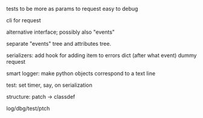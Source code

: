 
tests to be more as params to request
easy to debug

cli for request

alternative interface; possibly also "events"

separate "events" tree and attributes tree.


serializers: add hook for adding item to errors dict (after what event)
dummy request

smart logger: make python objects correspond to a text line

test: set timer, say, on serialization

structure: patch -> classdef


log/dbg/test/ptch
